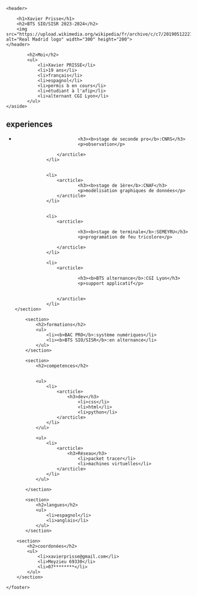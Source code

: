 <!DOCTYPE html>
<html lang="fr">
<head>
    <link rel="stylesheet" href="style.css">
    <title>chouf le cv de fou</title>
    <meta charset="UTF-8">
    <meta name="viewport" content="width=device-width, initial-scale=1" />
    

</head>


<body>
    
    <header>

        <h1>Xavier Prisse</h1>
        <h2>BTS SIO/SISR 2023-2024</h2>
        <img src="https://upload.wikimedia.org/wikipedia/fr/archive/c/c7/20190512221327%21Logo_Real_Madrid.svg" alt="Real Madrid logo" width="300" height="200">
    </header>
<div class="box">
<div>
    <aside>
    
            <h2>Moi</h2>
            <ul>
                <li>Xavier PRISSE</li>
                <li>19 ans</li>
                <li>français</li>
                <li>espagnol</li>
                <li>permis b en cours</li>
                <li>étudiant à l'afip</li>
                <li>alternant CGI Lyon</li>
            </ul>
    </aside>
</div>    
<div>
<main> 
    <section>
        <h2><strong>experiences</strong></h2>
            <ul>
                <li>
                    <arcticle>
                        
                            <h3><b>stage de seconde pro</b>:CNRS</h3>
                            <p>observation</p>
                                           
                    </arcticle>
                </li> 
              
                    
                <li>
                    <arcticle>
                            <h3><b>stage de 1ère</b>:CNAF</h3>
                            <p>modélisation graphiques de données</p>
                    </arcticle>
                </li> 
        
                    
                <li>
                    <arcticle>
                        
                            <h3><b>stage de terminale</b>:SEMEYRU</h3>
                            <p>programation de feu tricolore</p>
                        
                    </arcticle>
                </li> 
               
                <li>  
                    <arcticle>
                        
                            <h3><b>BTS alternance</b>:CGI Lyon</h3>
                            <p>support applicatif</p>


                    </arcticle>
                </li> 
    </section>

        <section>
            <h2>formations</h2>
            <ul>
                <li><b>BAC PRO</b>:système numériques</li>
                <li><b>BTS SIO/SISR</b>:en alternance</li>
            </ul>
        </section>

        <section>
            <h2>competences</h2>
            
            
            <ul>
                <li>
                    <arcticle>
                        <h3>dev</h3>
                            <li>css</li>             
                            <li>html</li>
                            <li>python</li>
                    </arcticle>
                </li> 
            </ul>

            <ul>
                <li>
                    <arcticle>
                        <h3>Réseau</h3>
                            <li>packet tracer</li>
                            <li>machines virtuelles</li>
                    </arcticle>
                </li> 
            </ul>
        
        </section>
       
        <section>
            <h2>langues</h2>
            <ul>
                <li>espagnol</li>
                <li>anglais</li>
            </ul>
        </section>

</main>
</div>
    <footer>      
        
        <section>
            <h2>coordonées</h2>
            <ul>
                <li>xavierprisse@gmail.com</li>
                <li>Meyzieu 69330</li>
                <li>07********</li>
            </ul>
        </section>
        
    </footer> 
</body>
</html>
